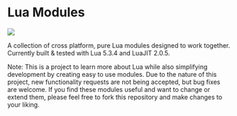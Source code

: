 # Lua Modules

![](https://github.com/actions/hello-world/workflows/Build/badge.svg)

A collection of cross platform, pure Lua modules designed to work together.
Currently built & tested with Lua 5.3.4 and LuaJIT 2.0.5.


Note: This is a project to learn more about Lua while also simplifying development by creating easy to use modules. Due to the nature of this project, new functionality requests are not being accepted, but bug fixes are welcome. If you find these modules useful and want to change or extend them, please feel free to fork this repository and make changes to your liking.


